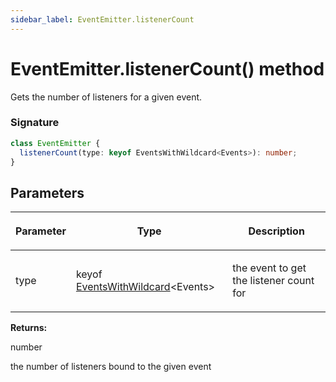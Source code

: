 ```yaml
---
sidebar_label: EventEmitter.listenerCount
---
```


# EventEmitter.listenerCount() method

Gets the number of listeners for a given event.

### Signature

```typescript
class EventEmitter {
  listenerCount(type: keyof EventsWithWildcard<Events>): number;
}
```

## Parameters

<table><thead><tr><th>

Parameter

</th><th>

Type

</th><th>

Description

</th></tr></thead>
<tbody><tr><td>

type

</td><td>

keyof [EventsWithWildcard](./puppeteer.eventswithwildcard.md)&lt;Events&gt;

</td><td>

the event to get the listener count for

</td></tr>
</tbody></table>

**Returns:**

number

the number of listeners bound to the given event
